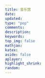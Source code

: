 ```yaml
---
title: 音乐馆
date:
updated:
type: "pop"
comments:
description:
keywords:
top_img: false
mathjax:
katex:
aside: false
aplayer:
highlight_shrink:
random:
---
```

